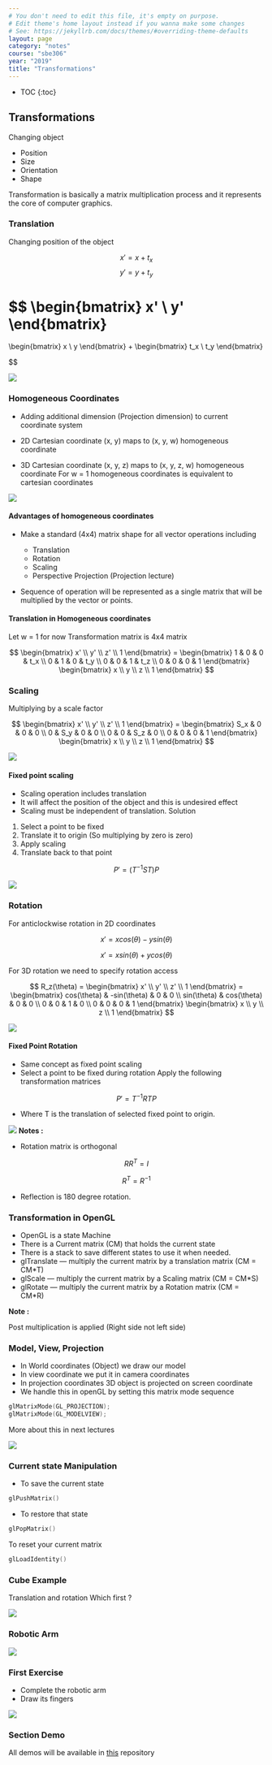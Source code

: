 ```yaml
---
# You don't need to edit this file, it's empty on purpose.
# Edit theme's home layout instead if you wanna make some changes
# See: https://jekyllrb.com/docs/themes/#overriding-theme-defaults
layout: page
category: "notes"
course: "sbe306"
year: "2019"
title: "Transformations"
---
```


* TOC
{:toc}


## Transformations

Changing object 

* Position 
* Size 	
* Orientation 
* Shape 

Transformation is basically a matrix multiplication process and it represents the core of computer graphics.

### Translation

Changing position of the object

$$
x' = x + t_x 
$$
$$
y' = y + t_y
$$

$$
\begin{bmatrix}
x' \\ y'
\end{bmatrix}
 = 
 \begin{bmatrix}
x \\ y
\end{bmatrix}
+ 
\begin{bmatrix}
t_x \\ t_y
\end{bmatrix}

$$


![](../images/translation.png)

### Homogeneous Coordinates 

* Adding additional dimension (Projection dimension) to current coordinate system 

* 2D Cartesian coordinate (x, y) maps to (x, y, w) homogeneous coordinate 

* 3D Cartesian coordinate (x, y, z) maps to (x, y, z, w) homogeneous coordinate 
For w = 1 homogeneous coordinates is equivalent to cartesian coordinates 

![](../images/homogenous.png)

#### Advantages of homogeneous coordinates

* Make a standard (4x4) matrix shape for all vector operations including 
    * Translation 
    * Rotation 
    * Scaling 
    * Perspective Projection (Projection lecture) 

* Sequence of operation will be represented as a single matrix that will be multiplied by the vector or points. 

#### Translation in Homogeneous coordinates


Let w = 1 for now 
Transformation matrix is 4x4 matrix

$$
\begin{bmatrix}
x' \\ y' \\ z' \\ 1
\end{bmatrix} = 
\begin{bmatrix}
1 & 0 & 0 & t_x \\
0 & 1 & 0 & t_y \\
0 & 0 & 1 & t_z \\
0 & 0 & 0 & 1
\end{bmatrix} \begin{bmatrix}
x \\ y \\ z \\ 1
\end{bmatrix} 
$$

### Scaling 

Multiplying by a scale factor 

$$
\begin{bmatrix}
x' \\ y' \\ z' \\ 1
\end{bmatrix} = 
\begin{bmatrix}
S_x & 0 & 0 & 0 \\
0 & S_y & 0 & 0 \\
0 & 0 & S_z & 0 \\
0 & 0 & 0 & 1
\end{bmatrix} \begin{bmatrix}
x \\ y \\ z \\ 1
\end{bmatrix} 
$$

![](../images/scale.png)

#### Fixed point scaling 

* Scaling operation includes translation 
* It will affect the position of the object and this is undesired effect 
* Scaling must be independent of translation. 
Solution 
1. Select a point to be fixed
2. Translate it to origin (So multiplying by zero is zero) 
3. Apply scaling 
4. Translate back to that point 

$$
P' = (T^{-1} ST)P
$$

![](../images/fixed-scale.png)

### Rotation

For anticlockwise rotation in 2D coordinates

$$
x' = xcos(\theta) - y sin(\theta) 
$$

$$
x' = xsin(\theta) + y cos(\theta) 
$$

For 3D rotation we need to specify rotation access 

$$
R_z(\theta) = 
\begin{bmatrix}
x' \\ y' \\ z' \\ 1
\end{bmatrix} = 
\begin{bmatrix}
cos(\theta) & -sin(\theta) & 0 & 0 \\
sin(\theta) & cos(\theta) & 0 & 0 \\
0 & 0 & 1 & 0 \\
0 & 0 & 0 & 1
\end{bmatrix} \begin{bmatrix}
x \\ y \\ z \\ 1
\end{bmatrix} 
$$

![](../images/rotation.png)


#### Fixed Point Rotation

* Same concept as fixed point scaling 
* Select a point to be fixed during rotation 
Apply the following transformation matrices

$$
P' = T^{-1} RT P
$$


 * Where T is the translation of selected fixed point to origin.


![](../images/rotation-fixed.png)
**Notes :**

* Rotation matrix is orthogonal 	

$$
RR^T = I 
$$


$$
R^T = R^{-1} 
$$

* Reflection is 180  degree rotation.

### Transformation in OpenGL 

* OpenGL is a state Machine
* There is a Current matrix (CM) that holds the current state 
* There is a stack to save different states to use it when needed. 
* glTranslate — multiply the current matrix by a translation matrix (CM = CM*T)
* glScale — multiply the current matrix by a Scaling matrix (CM = CM*S)
* glRotate — multiply the current matrix by a Rotation matrix (CM = CM*R)

**Note :**

Post multiplication is applied (Right side not left side)

### Model, View, Projection 

* In World coordinates (Object) we draw our model 
* In view coordinate we put it in camera coordinates 
* In projection coordinates 3D object is projected on screen coordinate
* We handle this in openGL by setting this matrix mode sequence 

```c
glMatrixMode(GL_PROJECTION);
glMatrixMode(GL_MODELVIEW);
```

More about this in next lectures 

![](../images/model-view.png)


### Current state Manipulation


* To save the current state 
```c
glPushMatrix() 
```
* To restore that state 
```c
glPopMatrix()
```
To reset your current matrix
```c
glLoadIdentity()
```


### Cube Example

Translation and rotation 
Which first ? 

![](../images/cube.png)


### Robotic Arm

![](../images/robot-arm.png)

### First Exercise

* Complete the robotic arm 
* Draw its fingers 


![](../images/robot-arm-fingers.png)

### Section Demo

All demos will be available in [this](https://github.com/sbme-tutorials/SBE306-Computer-Graphics-Tutorials) repository